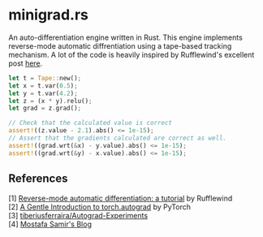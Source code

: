 # minigrad.rs

An auto-differentiation engine written in Rust. This engine implements reverse-mode automatic diffrentiation using a tape-based tracking mechanism. A lot of the code is heavily inspired by Rufflewind's excellent post [here](https://rufflewind.com/2016-12-30/reverse-mode-automatic-differentiation).

```rust
let t = Tape::new();
let x = t.var(0.5);
let y = t.var(4.2);
let z = (x * y).relu();
let grad = z.grad();

// Check that the calculated value is correct
assert!((z.value - 2.1).abs() <= 1e-15);
// Assert that the gradients calculated are correct as well.
assert!((grad.wrt(&x) - y.value).abs() <= 1e-15);
assert!((grad.wrt(&y) - x.value).abs() <= 1e-15);
```

## References

[1] [Reverse-mode automatic differentiation: a tutorial](https://rufflewind.com/2016-12-30/reverse-mode-automatic-differentiation) by Rufflewind  
[2] [A Gentle Introduction to torch.autograd](https://pytorch.org/tutorials/beginner/blitz/autograd_tutorial.html) by PyTorch  
[3] [tiberiusferraira/Autograd-Experiments](https://github.com/tiberiusferreira/Autograd-Experiments/tree/master/src)  
[4] [Mostafa Samir's Blog](https://mostafa-samir.github.io/auto-diff-pt2/)  
